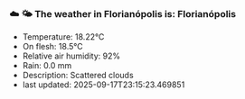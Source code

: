 ### ☁️ 🌤️  The weather in Florianópolis is: Florianópolis

- Temperature: 18.22°C
- On flesh: 18.5°C
- Relative air humidity: 92%
- Rain: 0.0 mm
- Description: Scattered clouds
- last updated: 2025-09-17T23:15:23.469851
